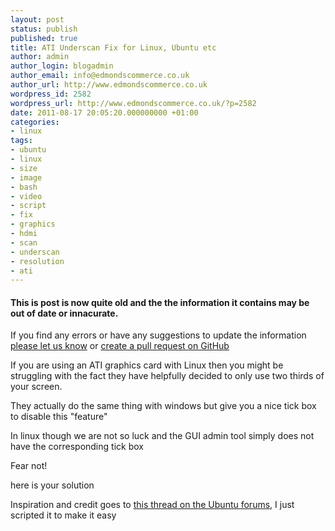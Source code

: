 ```yaml
---
layout: post
status: publish
published: true
title: ATI Underscan Fix for Linux, Ubuntu etc
author: admin
author_login: blogadmin
author_email: info@edmondscommerce.co.uk
author_url: http://www.edmondscommerce.co.uk
wordpress_id: 2582
wordpress_url: http://www.edmondscommerce.co.uk/?p=2582
date: 2011-08-17 20:05:20.000000000 +01:00
categories:
- linux
tags:
- ubuntu
- linux
- size
- image
- bash
- video
- script
- fix
- graphics
- hdmi
- scan
- underscan
- resolution
- ati
---
```

<div class="oldpost"><h4>This is post is now quite old and the the information it contains may be out of date or innacurate.</h4>
<p>
If you find any errors or have any suggestions to update the information <a href="http://edmondscommerce.github.io/contact-us/index.html">please let us know</a>
or <a href="https://github.com/edmondscommerce/edmondscommerce.github.io">create a pull request on GitHub</a>
</p>
</div>
If you are using an ATI graphics card with Linux then you might be struggling with the fact they have helpfully decided to only use two thirds of your screen.

They actually do the same thing with windows but give you a nice tick box to disable this "feature"

In linux though we are not so luck and the GUI admin tool simply does not have the corresponding tick box

Fear not!

here is your solution

<script type="text/javascript" src="http://snipt.net/embed/32ba4835b643a3e1435dbf1d4ecfd10b"></script>

Inspiration and credit goes to <a href="http://ubuntuforums.org/showthread.php?t=1409508">this thread on the Ubuntu forums</a>, I just scripted it to make it easy

